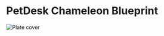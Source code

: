 # PetDesk Chameleon Blueprint
![Plate cover](https://github.com/kakoga/dental-plan-2/blob/master/shield.png)
